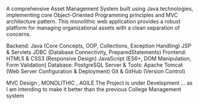 A comprehensive Asset Management System built using Java technologies, implementing core Object-Oriented Programming principles and MVC architecture pattern. This monolithic web application provides a robust platform for managing organizational assets with a clean separation of concerns.

Backend:
Java (Core Concepts, OOP, Collections, Exception Handling)
JSP & Servlets
JDBC (Database Connectivity, PreparedStatements)
Frontend:
HTML5 & CSS3 (Responsive Design)
JavaScript (ES6+, DOM Manipulation, Form Validation)
Database:
PostgreSQL 
Server & Tools:
Apache Tomcat (Web Server Configuration & Deployment)
Git & GitHub (Version Control)

MVC Design , MONOLITHIC , AGILE 
The Project is under Development ... as I am intending to make it better than the previous College Management system



